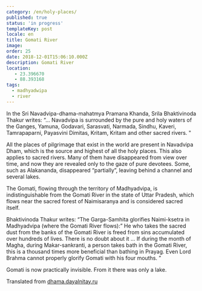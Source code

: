 ```yaml
---
category: /en/holy-places/
published: true
status: 'in progress'
templateKey: post
locale: en
title: Gomati River
image:
order: 25
date: 2018-12-01T15:06:10.000Z
description: Gomati River
location:
   - 23.396670
   - 88.393168
tags:
  - madhyadwipa
  - river
---
```


In the Sri Navadvipa-dhama-mahatmya Pramana Khanda, Srila Bhaktivinoda Thakur writes: “... Navadvipa is surrounded by the pure and holy waters of the Ganges, Yamuna, Godavari, Sarasvati, Narmada, Sindhu, Kaveri, Tamrapaparni, Payasvini Dimitas, Kritam, Kritam and other sacred rivers. "

All the places of pilgrimage that exist in the world are present in Navadvipa Dham, which is the source and highest of all the holy places. This also applies to sacred rivers. Many of them have disappeared from view over time, and now they are revealed only to the gaze of pure devotees. Some, such as Alakananda, disappeared “partially”, leaving behind a channel and several lakes.

The Gomati, flowing through the territory of Madhyadvipa, is indistinguishable from the Gomati River in the state of Uttar Pradesh, which flows near the sacred forest of Naimisaranya and is considered sacred itself.

Bhaktivinoda Thakur writes: “The Garga-Samhita glorifies Naimi-ksetra in Madhyadvipa (where the Gomati River flows):” He who takes the sacred dust from the banks of the Gomati River is freed from sins accumulated over hundreds of lives. There is no doubt about it ... If during the month of Magha, during Makar-sankranti, a person takes bath in the Gomati River, this is a thousand times more beneficial than bathing in Prayag. Even Lord Brahma cannot properly glorify Gomati with his four mouths. ”

Gomati is now practically invisible. From it there was only a lake.

Translated from [dhama.dayalnitay.ru](http://dhama.dayalnitay.ru/)

<tbd locale="en" url="mailto:haribol@mayapur.live"></tbd>
